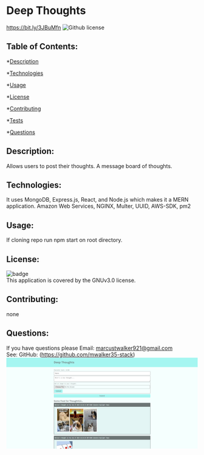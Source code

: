 # Deep Thoughts
https://bit.ly/3JBuMfn
  ![Github license](https://img.shields.io/badge/license-GNUv3.0-green.svg)
  ## Table of Contents:
  *[Description](#Description)

  *[Technologies](#Technologies)

  *[Usage](#Usage)

  *[License](#License)

  *[Contributing](#Contributing)

  *[Tests](#Tests)

  *[Questions](#Questions)

  ## Description: 
  Allows users to post their thoughts. A message board of thoughts.  

  ## Technologies:
  It uses MongoDB, Express.js, React, and Node.js which makes it a MERN application. Amazon Web Services, NGINX, Multer, UUID, AWS-SDK, pm2

  ## Usage:
  If cloning repo run npm start on root directory.

  ## License:
  ![badge](https://img.shields.io/badge/license-GNUv3.0-green)
  <br />
  This application is covered by the GNUv3.0 license. 

  ## Contributing:
  none

  ## Questions:
  If you have questions please Email: marcustwalker921@gmail.com<br />
  See: GitHub:  (https://github.com/mwalker35-stack)
![alt text](client/src/Images/Screenshot%202%20deep%20thoughts%20cats.png)<br />
